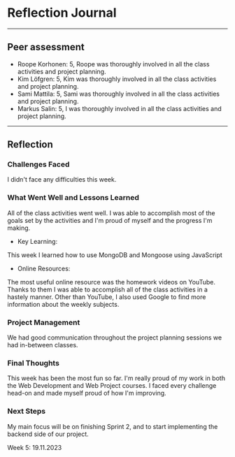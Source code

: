 # Reflection Journal

----

## Peer assessment

- Roope Korhonen:
5,
Roope was thoroughly involved in all the class activities and project planning.
- Kim Löfgren:
5,
Kim was thoroughly involved in all the class activities and project planning.
- Sami Mattila:
5,
Sami was thoroughly involved in all the class activities and project planning.
- Markus Salin:
5,
I was thoroughly involved in all the class activities and project planning.

----

## Reflection

### Challenges Faced

I didn't face any difficulties this week.

### What Went Well and Lessons Learned

All of the class activities went well. I was able to accomplish most of the goals set by the activities and I'm proud of myself and the progress I'm making.

- Key Learning:

This week I learned how to use MongoDB and Mongoose using JavaScript

- Online Resources:

The most useful online resource was the homework videos on YouTube. Thanks to them I was able to accomplish all of the class activities in a hastely manner.
Other than YouTube, I also used Google to find more information about the weekly subjects.

### Project Management

We had good communication throughout the project planning sessions we had in-between classes.

### Final Thoughts

This week has been the most fun so far. I'm really proud of my work in both the Web Development and Web Project courses. I faced every challenge head-on and made myself proud of how I'm improving.

### Next Steps

My main focus will be on finishing Sprint 2, and to start implementing the backend side of our project.

Week 5: 19.11.2023
